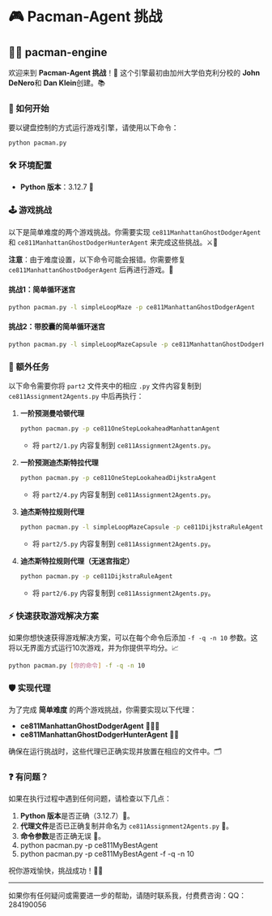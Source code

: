 # 🎮 Pacman-Agent 挑战
## 🐱‍👤 pacman-engine

欢迎来到 **Pacman-Agent 挑战**！🎉 这个引擎最初由加州大学伯克利分校的 **John DeNero**和 **Dan Klein**创建。📚

### 🚀 如何开始
要以键盘控制的方式运行游戏引擎，请使用以下命令：
```bash
python pacman.py
```

### 🛠️ 环境配置
- **Python 版本**：3.12.7 🐍

### 🕹️ 游戏挑战
以下是简单难度的两个游戏挑战。你需要实现 `ce811ManhattanGhostDodgerAgent` 和 `ce811ManhattanGhostDodgerHunterAgent` 来完成这些挑战。⚔️👻

**注意**：由于难度设置，以下命令可能会报错。你需要修复 `ce811ManhattanGhostDodgerAgent` 后再进行游戏。🔧

#### 挑战1：简单循环迷宫
```bash
python pacman.py -l simpleLoopMaze -p ce811ManhattanGhostDodgerAgent
```

#### 挑战2：带胶囊的简单循环迷宫
```bash
python pacman.py -l simpleLoopMazeCapsule -p ce811ManhattanGhostDodgerHunterAgent
```

### 📝 额外任务
以下命令需要你将 `part2` 文件夹中的相应 `.py` 文件内容复制到 `ce811Assignment2Agents.py` 中后再执行：

1. **一阶预测曼哈顿代理**
    ```bash
    python pacman.py -p ce811OneStepLookaheadManhattanAgent
    ```
    - 将 `part2/1.py` 内容复制到 `ce811Assignment2Agents.py`。

2. **一阶预测迪杰斯特拉代理**
    ```bash
    python pacman.py -p ce811OneStepLookaheadDijkstraAgent
    ```
    - 将 `part2/4.py` 内容复制到 `ce811Assignment2Agents.py`。

3. **迪杰斯特拉规则代理**
    ```bash
    python pacman.py -l simpleLoopMazeCapsule -p ce811DijkstraRuleAgent
    ```
    - 将 `part2/5.py` 内容复制到 `ce811Assignment2Agents.py`。

4. **迪杰斯特拉规则代理（无迷宫指定）**
    ```bash
    python pacman.py -p ce811DijkstraRuleAgent
    ```
    - 将 `part2/6.py` 内容复制到 `ce811Assignment2Agents.py`。

### ⚡ 快速获取游戏解决方案
如果你想快速获得游戏解决方案，可以在每个命令后添加 `-f -q -n 10` 参数。这将以无界面方式运行10次游戏，并为你提供平均分。📈
```bash
python pacman.py [你的命令] -f -q -n 10
```

### 🛡️ 实现代理
为了完成 **简单难度** 的两个游戏挑战，你需要实现以下代理：

- **ce811ManhattanGhostDodgerAgent** 🏃‍♂️👻
- **ce811ManhattanGhostDodgerHunterAgent** 🎯👻

确保在运行挑战时，这些代理已正确实现并放置在相应的文件中。🗂️

### ❓ 有问题？
如果在执行过程中遇到任何问题，请检查以下几点：

1. **Python 版本**是否正确（3.12.7）🐍。
2. **代理文件**是否已正确复制并命名为 `ce811Assignment2Agents.py` 📂。
3. **命令参数**是否正确无误 📝。
4. python pacman.py -p ce811MyBestAgent
5. python pacman.py -p ce811MyBestAgent -f -q -n 10

祝你游戏愉快，挑战成功！🎉🍀

---

如果你有任何疑问或需要进一步的帮助，请随时联系我，付费费咨询：QQ：284190056
